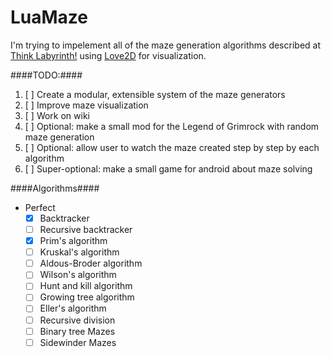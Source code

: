 LuaMaze
=======

I'm trying to impelement all of the maze generation algorithms described at [Think Labyrinth!](http://www.astrolog.org/labyrnth/algrithm.htm) using [Love2D](http://love2d.org/) for visualization.

####TODO:####

1. [ ] Create a modular, extensible system of the maze generators
2. [ ] Improve maze visualization
3. [ ] Work on wiki
3. [ ] Optional: make a small mod for the Legend of Grimrock with random maze generation
3. [ ] Optional: allow user to watch the maze created step by step by each algorithm
4. [ ] Super-optional: make a small game for android about maze solving

####Algorithms####

* Perfect
  * [x] Backtracker
  * [ ] Recursive backtracker 
  * [x] Prim's algorithm
  * [ ] Kruskal's algorithm
  * [ ] Aldous-Broder algorithm
  * [ ] Wilson's algorithm
  * [ ] Hunt and kill algorithm
  * [ ] Growing tree algorithm
  * [ ] Eller's algorithm
  * [ ] Recursive division
  * [ ] Binary tree Mazes
  * [ ] Sidewinder Mazes
